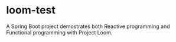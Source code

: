 # loom-test
A Spring Boot project demostrates both Reactive programming and Functional programming with Project Loom.
